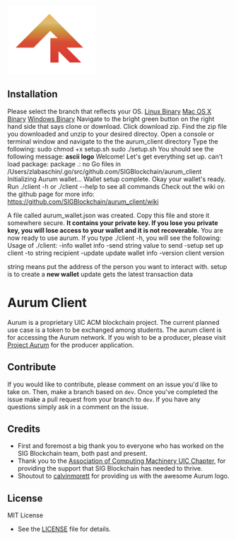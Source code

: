<img src = "assets/aurum_logo_readme.jpg"  alt="drawing" width="200"/>

## Installation
Please select the branch that reflects your OS.
[Linux Binary](https://github.com/SIGBlockchain/aurum_client/tree/linux_release)
[Mac OS X Binary](https://github.com/SIGBlockchain/aurum_client/tree/mac_release)
[Windows Binary](https://github.com/SIGBlockchain/aurum_client/tree/windows_release)
Navigate to the bright green button on the right hand side that says clone or download. Click download zip.
Find the zip file you downloaded and unzip to your desired directoy.
Open a console or terminal window and navigate to the the aurum_client directory
Type the following:
sudo chmod +x setup.sh
sudo ./setup.sh
You should see the following message:
**ascii logo**
Welcome! Let's get everything set up.
can't load package: package .: no Go files in /Users/zlabaschin/.go/src/github.com/SIGBlockchain/aurum_client
Initializing Aurum wallet...
Wallet setup complete.
Okay your wallet's ready.
Run ./client -h or ./client --help to see all commands
Check out the wiki on the github page for more info: https://github.com/SIGBlockchain/aurum_client/wiki

A file called aurum_wallet.json was created. Copy this file and store it somewhere secure. __It contains your private key. If you lose you private key, you will lose access to your wallet and it is not recoverable.__
You are now ready to use aurum. If you type ./client -h, you will see the following:
Usage of ./client:
  -info
    	wallet info
  -send string
    	value to send
  -setup
    	set up client
  -to string
    	recipient
  -update
    	update wallet info
  -version
    	client version

string means put the address of the person you want to interact with.
setup is to create a __new wallet__
update gets the latest transaction data

Aurum Client
=============
Aurum is a proprietary UIC ACM blockchain project. The current planned use case is a token to be exchanged among students. The aurum client is for accessing the Aurum network. If you wish to be a producer, please visit [Project Aurum](https://github.com/SIGBlockchain/project_aurum) for the producer application.

## Contribute
If you would like to contribute, please comment on an issue you'd like to take on. Then, make a branch based on `dev`. Once you've completed the issue make a pull request from your branch to `dev`. If you have any questions simply ask in a comment on the issue.

## Credits
- First and foremost a big thank you to everyone who has worked on the SIG Blockchain team, both past and present. 
- Thank you to the [Association of Computing Machinery UIC Chapter](https://acm.cs.uic.edu/), for providing the support that SIG Blockchain has needed to thrive.
- Shoutout to [calvinmorett](https://github.com/calvinmorett) for providing us with the awesome Aurum logo.

## License
MIT License
- See the [LICENSE](https://github.com/SIGBlockchain/project_aurum/blob/readme/LICENSE) file for details.
